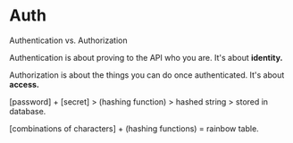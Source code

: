 # Auth

Authentication vs. Authorization

Authentication is about proving to the API who you are. It's about **identity.**

Authorization is about the things you can do once authenticated. It's about **access.**

[password] + [secret] > (hashing function) > hashed string > stored in database.

[combinations of characters] + (hashing functions) = rainbow table.
